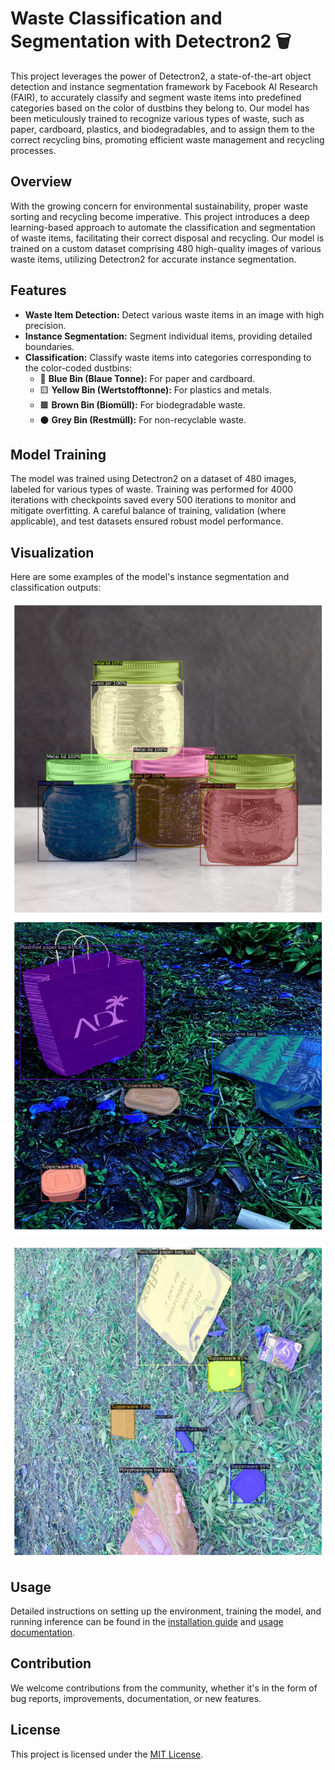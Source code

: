 # Waste Classification and Segmentation with Detectron2 🗑️

This project leverages the power of Detectron2, a state-of-the-art object detection and instance segmentation framework by Facebook AI Research (FAIR), to accurately classify and segment waste items into predefined categories based on the color of dustbins they belong to. Our model has been meticulously trained to recognize various types of waste, such as paper, cardboard, plastics, and biodegradables, and to assign them to the correct recycling bins, promoting efficient waste management and recycling processes.

## Overview

With the growing concern for environmental sustainability, proper waste sorting and recycling become imperative. This project introduces a deep learning-based approach to automate the classification and segmentation of waste items, facilitating their correct disposal and recycling. Our model is trained on a custom dataset comprising 480 high-quality images of various waste items, utilizing Detectron2 for accurate instance segmentation.

## Features

- **Waste Item Detection:** Detect various waste items in an image with high precision.
- **Instance Segmentation:** Segment individual items, providing detailed boundaries.
- **Classification:** Classify waste items into categories corresponding to the color-coded dustbins:
  - 📘 **Blue Bin (Blaue Tonne):** For paper and cardboard.
  - 🟨 **Yellow Bin (Wertstofftonne):** For plastics and metals.
  - 🟫 **Brown Bin (Biomüll):** For biodegradable waste.
  - ⚫ **Grey Bin (Restmüll):** For non-recyclable waste.

## Model Training

The model was trained using Detectron2 on a dataset of 480 images, labeled for various types of waste. Training was performed for 4000 iterations with checkpoints saved every 500 iterations to monitor and mitigate overfitting. A careful balance of training, validation (where applicable), and test datasets ensured robust model performance.

## Visualization

Here are some examples of the model's instance segmentation and classification outputs:

![Waste Item Segmentation](images/1.png "Waste Item Segmentation")
![Correct Bin Classification](images/2.png "Correct Bin Classification")

![Model in Action](images/3.png "Model in Action")


## Usage

Detailed instructions on setting up the environment, training the model, and running inference can be found in the [installation guide](path/to/your/installation_guide.md) and [usage documentation](path/to/your/usage_documentation.md).

## Contribution

We welcome contributions from the community, whether it's in the form of bug reports, improvements, documentation, or new features.

## License

This project is licensed under the [MIT License](LICENSE.md).
